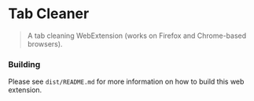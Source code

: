 # Tab Cleaner
> A tab cleaning WebExtension (works on Firefox and Chrome-based browsers).

### Building
Please see `dist/README.md` for more information on how to build this web extension.